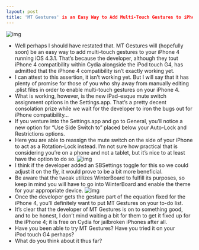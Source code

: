 ```yaml
---
layout: post
title: 'MT Gestures' is an Easy Way to Add Multi-Touch Gestures to iPhones Running iOS 4.3.1
---
```

![img](http://media.idownloadblog.com/wp-content/uploads/2011/04/MT-Gestures-02.png)
* Well perhaps I should have restated that. MT Gestures will (hopefully soon) be an easy way to add multi-touch gestures to your iPhone 4 running iOS 4.3.1. That’s because the developer, although they tout iPhone 4 compatibility within Cydia alongside the iPod touch G4, has admitted that the iPhone 4 compatibility isn’t exactly working yet.
* I can attest to this assertion, it isn’t working yet. But I will say that it has plenty of promise for those of you who shy away from manually editing .plist files in order to enable multi-touch gestures on your iPhone 4.
* What is working, however, is the new iPad-esque mute switch assignment options in the Settings.app. That’s a pretty decent consolation prize while we wait for the developer to iron the bugs out for iPhone compatibility…
* If you venture into the Settings.app and go to General, you’ll notice a new option for “Use Side Switch to” placed below your Auto-Lock and Restrictions options.
* Here you are able to reassign the mute switch on the side of your iPhone to act as a Rotation-Lock instead. I’m not sure how practical that is considering you’re on a phone and not a tablet, but it’s nice to at least have the option to do so.
![img](http://media.idownloadblog.com/wp-content/uploads/2011/04/MT-Gestures-01.png)
* I think if the developer added an SBSettings toggle for this so we could adjust it on the fly, it would prove to be a bit more beneficial.
* Be aware that the tweak utilizes WinterBoard to fulfill its purposes, so keep in mind you will have to go into WinterBoard and enable the theme for your appropriate device.
![img](http://media.idownloadblog.com/wp-content/uploads/2011/04/MT-Gestures-03.png)
* Once the developer gets the gesture part of the equation fixed for the iPhone 4, you’ll definitely want to put MT Gestures on your to-do list.
* It’s clear that the developer of MT Gestures is on to something good, and to be honest, I don’t mind waiting a bit for them to get it fixed up for the iPhone 4; it is free on Cydia for jailbroken iPhones after all.
* Have you been able to try MT Gestures? Have you tried it on your iPod touch G4 perhaps?
* What do you think about it thus far?

